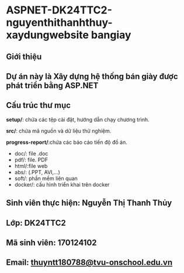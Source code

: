 # ASPNET-DK24TTC2-nguyenthithanhthuy-xaydungwebsite bangiay

## Giới thiệu
## Dự án này là Xây dựng hệ thống bán giày được phát triển bằng ASP.NET
## Cấu trúc thư mục
**setup/**: chứa các tệp cài đặt, hướng dẫn chạy chương trình.

**src/**: chứa mã nguồn và dữ liệu thử nghiệm.

**progress-report/**:chứa các báo cáo tiến độ đồ án.
  - doc/: file .doc
  - pdf/: file. PDF
  - html/:file web
  - abs/: (.PPT, AVI,...)
- soft/: phần mềm liên quan
- docker/: cấu hình triển khai trên docker
## Sinh viên thực hiện: Nguyễn Thị Thanh Thủy  
## Lớp: DK24TTC2
## Mã sinh viên: 170124102
## Email: thuyntt180788@tvu-onschool.edu.vn


